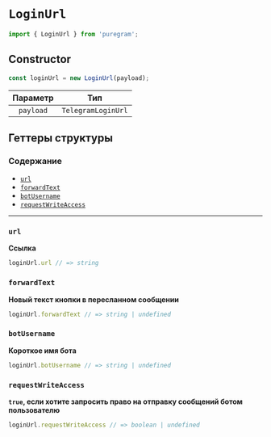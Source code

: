 # `LoginUrl`

```ts
import { LoginUrl } from 'puregram';
```

## Constructor

```ts
const loginUrl = new LoginUrl(payload);
```

| Параметр  |        Тип         |
| :-------: | :----------------: |
| `payload` | `TelegramLoginUrl` |

## Геттеры структуры

### Содержание

* [`url`](#url)
* [`forwardText`](#forwardtext)
* [`botUsername`](#botusername)
* [`requestWriteAccess`](#requestwriteaccess)

---

### `url`

**Ссылка**

```ts
loginUrl.url // => string
```

### `forwardText`

**Новый текст кнопки в пересланном сообщении**

```ts
loginUrl.forwardText // => string | undefined
```

### `botUsername`

**Короткое имя бота**

```ts
loginUrl.botUsername // => string | undefined
```

### `requestWriteAccess`

**`true`, если хотите запросить право на отправку сообщений ботом пользователю**

```ts
loginUrl.requestWriteAccess // => boolean | undefined
```